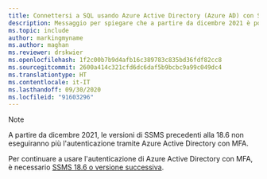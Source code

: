 ```yaml
---
title: Connettersi a SQL usando Azure Active Directory (Azure AD) con SSMS 18.6 e versioni successive
description: Messaggio per spiegare che a partire da dicembre 2021 è possibile usare solo Azure Active Directory (Azure AD) con SSMS 18.6 e versioni successive
ms.topic: include
author: markingmyname
ms.author: maghan
ms.reviewer: drskwier
ms.openlocfilehash: 1f2c00b7b9d4afb16c389783c835bd36fdf82cc8
ms.sourcegitcommit: 2600a414c321cfd6dc6daf5b9bcbc9a99c049dc4
ms.translationtype: HT
ms.contentlocale: it-IT
ms.lasthandoff: 09/30/2020
ms.locfileid: "91603296"
---
```

> [!NOTE]
> A partire da dicembre 2021, le versioni di SSMS precedenti alla 18.6 non eseguiranno più l'autenticazione tramite Azure Active Directory con MFA.
>
> Per continuare a usare l'autenticazione di Azure Active Directory con MFA, è necessario [SSMS 18.6 o versione successiva](../ssms/download-sql-server-management-studio-ssms.md).
